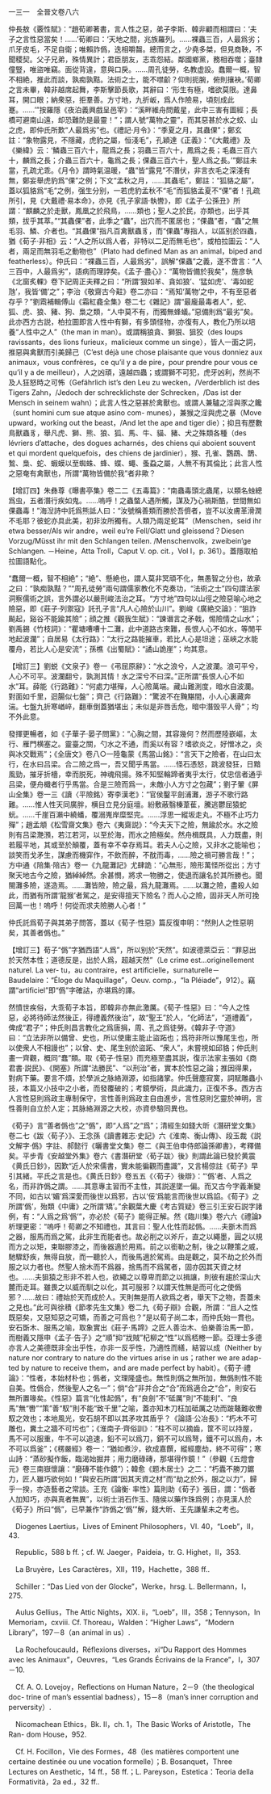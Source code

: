 一三一　全晉文卷八六

仲長敖《覈性賦》：“趙荀卿著書，言人性之惡，弟子李斯、韓非顧而相謂曰：‘夫子之言性惡當矣！……’荀卿曰：‘天地之間，兆族羅列。……裸蟲三百，人最爲劣；爪牙皮毛，不足自衛；唯賴詐僞，迭相嚼齧。總而言之，少堯多桀，但見商鞅，不聞稷契。父子兄弟，殊情異計；君臣朋友，志乖怨結。鄰國鄉黨，務相吞噬；臺隸僮豎，唯盜唯竊。面從背違，意與口戾。……周孔徒勞，名教虚設。蠢爾一概，智不相絶，推此而談，孰痴孰黠。法術之士，能不噤齘？仰則扼腕，俯則攘袂。’荀卿之言未畢，韓非越席起舞，李斯擊節長歌，其辭曰：‘形生有極，嗜欲莫限。達鼻耳，開口眼；納衆惡，拒羣善。方寸地，九折岅，爲人作險易，頃刻成此蹇。……’”按羅隱《夜泊義興戲呈邑宰》：“溪畔維舟問戴星，此中三害有圖經；長橋可避南山遠，却恐難防是最靈！”；謂人號“萬物之靈”，而其惡甚於水之蛟、山之虎，即仲氏所歎“人最爲劣”也。《禮記·月令》：“季夏之月，其蟲倮”；鄭玄註：“象物露見，不隱藏，虎豹之屬，恒淺毛”，孔穎達《正義》：“《大戴禮》及《樂緯》云：‘鱗蟲三百六十，龍爲之長；羽蟲三百六十，鳳爲之長；毛蟲三百六十，麟爲之長；介蟲三百六十，龜爲之長；倮蟲三百六十，聖人爲之長。’”鄭註未當，孔疏尤乖。《月令》謂時氣温暖，“蟲”皆“露見”不潛伏，非言衣毛之深淺有無，鄭妄舉虎豹爲“倮”之例；下文“孟秋之月，……其蟲毛”，鄭註：“狐貉之屬”，蓋以狐貉爲“毛”之例，强生分别，一若虎豹孟秋不“毛”而狐貉孟夏不“倮”者！孔疏所引，見《大戴禮·易本命》，亦見《孔子家語·執轡》，即《孟子·公孫丑》所謂：“麒麟之於走獸，鳳凰之於飛鳥，……類也；聖人之於民，亦類也，出乎其類，拔乎其萃。”“其蟲倮”者，此季之“蟲”，出穴而不匿居也；“倮蟲”者，“蟲”之無毛羽、鱗、介者也。“其蟲倮”指凡百禽獸蟲豸，而“倮蟲”專指人，以區别於四蟲，猶《荀子·非相》云：“人之所以爲人者，非特以二足而無毛也”，或柏拉圖云：“人者，兩足而無羽毛之動物也”（Plato had defined Man as an animal，biped and featherless）。仲氏曰：“裸蟲三百，人最爲劣”，誤解“倮蟲”之義，遂不啻言：“人三百中，人最爲劣”，語病而理誖矣。《孟子·盡心》：“萬物皆備於我矣”，施彦執《北窗炙輠》卷下記周正夫釋之曰：“所謂‘狠如羊、貪如狼’、‘猛如虎’、‘毒如蛇虺’，我皆‘備’之”；李治《敬齋古今黈》卷二亦曰：“焉知‘萬物’之中，不有至惡者存乎？”劉䬠補輯傅山《霜紅龕全集》卷二七《雜記》謂“最龐最毒者人”，蛇、狐、虎、狼、豬、狗、梟之類，“人中莫不有，而獨無蜂蟻。”惡備則爲“最劣”矣。此亦西方古説，柏拉圖即言人性中有獅，有多頭怪物，亦復有人，教化乃所以培養“人性中之人”（the man in man）。或謂稱狼貪、獅狠、狙狡（des loups ravissants，des lions furieux，malicieux comme un singe），皆人一面之詞，推惡與禽獸而引美歸己（C’est déjà une chose plaisante que vous donniez aux animaux，vous confrères，ce qu’il y a de pire，pour prendre pour vous ce qu’il y a de meilleur），人之凶頑，遠越四蟲；或謂獅不可犯，虎牙凶利，然尚不及人狂怒時之可怖（Gefährlich ist’s den Leu zu wecken，/Verderblich ist des Tigers Zahn，/Jedoch der schrecklichste der Schrecken，/Das ist der Mensch in seinem wahn）；此言人性之惡甚於禽獸也。或謂人兼驢之淫與豕之饞（sunt homini cum sue atque asino com-
munes），兼猴之淫與虎之暴（Move upward，working out the beast，/And let the ape and tiger die）；抑且有歷數鳥獸蟲豸，舉凡虎、獅、熊、狼、狐、馬、牛、貓、豬、犬之殊類各種（des lévriers d’attache，des dogues acharnés，des chiens qui aboient souvent et qui mordent quelquefois，des chiens de jardinier），猴、孔雀、鸚鵡、鵲、鶖、梟、蛇、蝦蟆以至蜘蛛、蜂、蝶、蠅、蚤蝨之屬，人無不有其倫比；此言人性之惡奄有禽獸也，所謂“萬物皆備於我”者非歟？

【增訂四】朱彝尊《曝書亭集》卷二二《五毒篇》：“南蟲毒頭北蟲尾，以類名䖵總爲虫，五者潛行疾如鬼。……嗚呼！之蟲螫人遇所觸，謀及乃心禍斯酷，世間無如倮蟲毒！”海湼詩中託爲熊詆人曰：“汝號稱善類而勝於吾儕者，豈不以汝膚革滑潤不毛耶？彼蛇亦具此美，初非汝所獨有。人類乃兩足蛇耳”（Menschen，seid ihr etwa besser/Als wir andre，weil eu’re Fell/Glatt und gleissend？Diesen Vorzug/Müsst ihr mit den Schlangen teilen. /Menschenvolk，zweibein’ge Schlangen. －Heine，Atta Troll，Caput V. op. cit.，Vol I，p. 361）。蓋隱取柏拉圖語點化。

“蠢爾一概，智不相絶”；“絶”、懸絶也，謂人莫非冥頑不化，無愚智之分也，故承之曰：“孰痴孰黠？”“周孔徒勞”兩句謂儒家教化不克奏功，“法術之士”四句謂法家洞察儒術之誤，言外謂必以嚴刑峻法治之耳。“方寸地”四句以山徑之險惡喻心地之險惡，即《莊子·列禦寇》託孔子言“凡人心險於山川”。劉峻《廣絶交論》：“狙詐飈起，谿谷不能踰其險”；顔之推《觀我生賦》：“諫谮言之矛戟，惕險情之山水”；劉禹錫《竹枝詞》：“瞿塘嘈嘈十二灘，此中道路古來難，長恨人心不如水，等閒平地起波瀾”；自居易《太行路》：“太行之路能摧車，若比人心是坦途；巫峽之水能覆舟，若比人心是安流”；孫樵《出蜀賦》：“譎山詭崖”；均其意。

【增訂三】劉蜕《文泉子》卷一《弔屈原辭》：“水之浪兮，人之波瀾。浪可平兮，人心不可平。波瀾翻兮，孰測其情！水之深兮不曰深。”正所謂“長恨人心不如水”耳。薛能《行路難》：“何處力堪殫，人心險萬端。藏山難測度，暗水自波瀾。對面如千里，迴腸似七盤”；齊己《行路難》：“驚波不在黤黮間，小人心裏藏奔湍。七盤九折寒崷崪，翻車倒蓋猶堪出；未似是非唇舌危，暗中潛毁平人骨”；均不外此意。

發揮更暢者，如《子華子·晏子問黨》：“心胸之間，其容幾何？然而歷陸嶔嶇，太行、雁門横塞之。靈臺之關，勺水之不通，而奚以有容？嗜欲炎之，好憎冰之，炎與冰交戰焉”；《全唐文》卷八○一陸龜蒙《馬當山銘》：“言天下之險者，在山曰太行，在水曰吕梁。合二險之爲一，吾又聞乎馬當。……怪石憑怒，跳波發狂，日黯風勁，摧牙折檣，幸而脱死，神魂飛揚。殊不知堅輪蹄者夷乎太行，仗忠信者通乎吕梁，便舟檝者行乎馬當。合是三險而爲一，未敵小人方寸之包藏”；劉子翬《屏山全集》卷一三《讀〈平險銘〉寄李漢老》：“官侯鑿平劍浦灘，游子不歌行路難。……惟人性天同廣胖，横目立見分庭壇。紛敷蔽翳榛葦萑，騰逃鬱屈猿蛇蚖。……千崖百瀨中繞蟠，覆溺嵬岸糜堅完。……浮思一縱坂走丸，不極不止巧力殫”；趙孟頫《松雪齋文集》卷六《夷齋説》：“今夫天下之險，無踰於水。水之險則有吕梁灧澦，若江若河，以至於海，而水之險極矣。然舟楫既具，人力既盡，則若履平地，其或至於顛覆，蓋有幸不幸存焉耳。若夫人心之險，又非水之能喻也；談笑而戈矛生，謀慮而機穽作，不飲而醉，不酖而毒，……險之禍可勝言哉！”；方中通《陪集·陪古》卷一《九龍灘記》尤肆詭：“心無形，險形萬怪所從出；方寸聚天地古今之險，猶綽綽然。余甚憫，將求一物勝之，使退而讓名於其所勝也。聞閩灘多險，遂造焉。……灘皆險，險之最，爲九龍灘焉。……以灘之險，盡殺人如此，而猶有所謂‘龍猴’者駕之，是安得擅天下險名？而人心之險，固非天人所可挽回萬一也！嗚呼！何從而求夫險勝人心者！”

仲氏託爲荀子與其弟子問答，蓋以《荀子·性惡》篇反復申明：“然則人之性惡明矣，其善者僞也。”

【增訂三】荀子“僞”字猶西語“人爲”，所以别於“天然”。如波德萊亞云：“罪惡出於天然本性；道德反是，出於人爲，超越天然”（Le crime est...originellement naturel. La ver-
tu，au contraire，est artificielle，surnaturelle－Baudelaire：“Éloge du Maquillage”，Oeuv. comp.，“la Pléiade”，912）。竊謂“artificiel”即“僞”字確詁，亦堪爲的譯。

然憤世疾俗，大乖荀子本旨，即韓非亦無此激厲。《荀子·性惡》曰：“今人之性惡，必將待師法然後正，得禮義然後治”，故“聖王”於人，“化師法”，“道禮義”，俾成“君子”；仲氏則昌言教化之爲唐捐，周、孔之爲徒勞。《韓非子·守道》曰：“立法非所以備曾、史也，所以使庸主能止盜跖也；爲符非所以豫尾生也，所以使衆人不相謾也”；以曾、史、尾生别於盜跖、“衆人”，未嘗視如邱貉；仲氏則畫一齊觀，概同“蠢”類。取《荀子·性惡》而充極至盡其説，復示法家主張如《商君書·説民》、《開塞》所謂“法勝民”、“以刑治”者，實本於性惡之論；推因得果，對病下藥。要言不煩，於學派之脉絡淵源，如指諸掌。仲氏聲塵寂寞，詞賦雕蟲小技，本篇又小技中之小者，而發覆破的；考鏡學術，具此識力，正復不多。西方古人言性惡則爲政主專制保守，言性善則爲政主自由進步，言性惡則乞靈於神明，言性善則自立於人定；其脉絡淵源之大校，亦資參驗同異也。

《荀子》言“善者僞也”之“僞”，即“人爲”之“爲”；清經生如錢大昕《潛研堂文集》卷二七《跋〈荀子〉》、王念孫《讀書雜志·史記》六《淮南、衡山傳》、段玉裁《説文解字·僞》字註、郝懿行《曬書堂文集》卷二《與王伯申侍郎論孫卿書》，考釋備矣。平步青《安越堂外集》卷六《書潛研堂〈荀子跋〉後》則謂此論已發於黄震《黄氏日鈔》，因歎“近人於宋儒書，實未能徧觀而盡識”，又言楊倞註《荀子》早引其緒。平氏之言是也。《黄氏日鈔》卷五五《〈荀子〉後辯》：“‘僞’者、人爲之名，而非詐僞之謂。……其意專主習而不主性，其説遂墜一偏。而又古今字義漸變不同，如古以‘媚’爲深愛而後世以爲邪，古以‘佞’爲能言而後世以爲諂。《荀子》之所謂‘僞’，殆類《中庸》之所謂‘矯’。”余觀葉大慶《考古質疑》卷三引王安石説字諸例，有：“人爲之爲‘僞’”，亦必於《荀子》能得正解。然《臨川集》卷六六《禮論》析理更密：“嗚呼！荀卿之不知禮也，其言曰：聖人化性而起僞。……夫斵木而爲之器，服馬而爲之駕，此非生而能者也。故必削之以斧斤，直之以繩墨，圓之以規而方之以矩，束聯膠漆之，而後器適於用焉。前之以銜勒之制，後之以鞭策之威，馳驟舒疾，無得自放，而一聽於人，而後馬適於駕焉。由是觀之，莫不劫之於外而服之以力者也。然聖人捨木而不爲器，捨馬而不爲駕者，固亦因其天資之材也。……夫狙猿之形非不若人也，欲繩之以尊卑而節之以揖讓，則彼有趨於深山大麓而走耳。雖畏之以威而馴之以化，其可服邪？以謂天性無是而可化之使僞邪？……故曰：禮始於天而成於人。天則無是而人欲爲之者，舉天下之物，吾蓋未之見也。”此可與徐積《節孝先生文集》卷二九《荀子辯》合觀，所謂：“且人之性既惡矣，又惡知惡之可矯，而善之可爲也？”是以荀子尚二本，而仲氏始一貫也。安石斲木、服馬之喻，取象實出《莊子·馬蹄》之匠人善治木、伯樂善治馬一節，而樹義又隱申《孟子·告子》之“順”抑“戕賊”杞柳之“性”以爲桮棬一節。亞理士多德亦言人之美德既非全出乎性，亦非一反乎性，乃適性而繕，結習以成（Neither by nature nor contrary to nature do the virtues arise in us；rather we are adap-
ted by nature to receive them，and are made perfect by habit）。《荀子·禮論》：“性者，本始材朴也；僞者，文理隆盛也。無性則僞之無所加，無僞則性不能自美。性僞合，然後聖人之名一”；倘“合”非并合之“合”而爲適合之“合”，則安石無所置喙矣。《性惡》篇言“化性起僞”，有“良劍”不“砥厲”則“不能利”、“良馬”無“轡”“策”善“馭”則不能“致千里”之喻，蓋亦知木刀枉加砥厲之功而跛鼇難收轡馭之效也；本地風光，安石胡不即以其矛攻其盾乎？《論語·公冶長》：“朽木不可雕也，糞土之牆不可圬也”；《淮南子·齊俗訓》：“柱不可以摘齒，筐不可以持屋，馬不可以服重，牛不可以追速，鉛不可以爲刀，銅不可以爲弩，鐵不可以爲舟，木不可以爲釜”；《楞嚴經》卷一：“猶如煮沙，欲成嘉饌，縱經塵劫，終不可得”；寒山詩：“蒸砂擬作飯，臨渴始掘井；用力磨碌磚，那堪得作鏡！”（參觀《五燈會元》卷三南嶽懷讓：“磨磚不能作鏡”）；韓愈《题木居士》之二：“朽蠹不勝刀鋸力，匠人雖巧欲何如！”與安石所謂“因其天資之材”而“劫之於外，服之以力”，歸乎一揆，亦造藝者之常談。王充《論衡·
率性》篇則助《荀子》張目，謂：“僞者人加知巧，亦與真者無異”，以術士消石作玉、隨侯以藥作珠爲例；亦見漢人於《荀子》所曰“僞”，已早兼作“詐僞之‘僞’”解，錢大昕、王先謙輩未之考也。











　Diogenes Laertius，Lives of Eminent Philosophers，VI. 40，“Loeb”，II，43.

　Republic，588 b ff.；cf. W. Jaeger，Paideia，tr. G. Highet，II，353.

　La Bruyère，Les Caractères，XII，119，Hachette，388 ff..

　Schiller：“Das Lied von der Glocke”，Werke，hrsg. L. Bellermann，I，275.

　Aulus Gellius，The Attic Nights，XIX. ii，“Loeb”，III，358；Tennyson，In Memoriam，cxviii. Cf. Thoreau，Walden：“Higher Laws”，“Modern Library”，197－8（an animal in us）.

　La Rochefoucauld，Réflexions diverses，xi“Du Rapport des Hommes avec les Animaux”，Oeuvres，“Les Grands Écrivains de la France”，I，307－10.

　Cf. A. O. Lovejoy，Reflections on Human Nature，2－9（the theological doc-
trine of man’s essential badness），15－8（man’s inner corruption and perversity）.

　Nicomachean Ethics，Bk. II，ch. 1，The Basic Works of Aristotle，The Ran-
dom House，952.

　Cf. H. Focillon，Vie des Formes，48（les matières comportent une certaine destinée ou une vocation formelle）；B. Bosanquet，Three Lectures on Aesthetic，14 ff.，58 ff.；L. Pareyson，Estetica：Teoria della Formatività，2a ed.，32 ff..